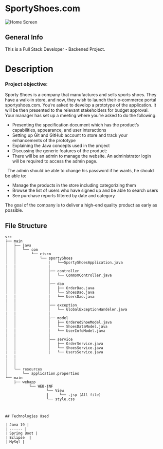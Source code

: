 # SportyShoes.com
<img alt = "Home Screen" src = "https://github.com/abhishekraj909/SportyShoes/blob/main/Homepage.png">

## General Info

This is a Full Stack Developer - Backened Project.

# Description

### Project objective:
Sporty Shoes is a company that manufactures and sells sports shoes. They have a walk-in store, and now, they wish to launch their e-commerce portal sportyshoes.com.
You’re asked to develop a prototype of the application. It will be then presented to the relevant stakeholders for budget approval. Your manager has set up a meeting where you’re asked to do the following:

* Presenting the specification document which has the product’s capabilities, appearance, and user interactions
* Setting up Git and GitHub account to store and track your enhancements of the prototype 
* Explaining the Java concepts used in the project 
* Discussing the generic features of the product:
* There will be an admin to manage the website. An administrator login will be required to access the admin page. 

 
 
The admin should be able to change his password if he wants, he should be able to:

* Manage the products in the store including categorizing them
* Browse the list of users who have signed up and be able to search users
* See purchase reports filtered by date and category
     
The goal of the company is to deliver a high-end quality product as early as possible. 

## File Structure

```
src
├── main
│   ├── java
│   │   └── com
│   │       └── cisco
│   │           └── sportyShoes
│   │               |   └──SportyShoesApplication.java
|   |               |
│   │               ├── controller
│   │               │   └── CommomController.java
│   │               │  
│   │               ├── dao
│   │               │   ├── OrderDao.java
│   │               │   └── ShoesDao.java
|   |               |   └── UsersDao.java
|   |               |
│   │               ├── exception
│   │               │   └── GlobalExceptionHandeler.java
|   |               |
│   │               ├── model
│   │               │   ├── OrderedShoeModel.java
│   │               │   └── ShoesDataModel.java
|   |               |   └── UserInfoModel.java
|   |               |
│   │               ├── service
│   │               │   ├── OrderService.java
│   │               │   └── ShoesService.java
|   |               |   └── UsersService.java
|   |               
│   │             
│   │                 
│   └── resources
│       └── application.properties
└── main
    ├── webapp
           └── WEB-INF
                   └── View
                   |     └── .jsp (All file)
                   └── style.css



## Technologies Used

| Java 19 |
| ------ |
| Spring Boot |
| Eclipse  |
| MySql |
